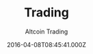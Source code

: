 ---
title: Trading
github: https://github.com/altcointrading/trading
demo: https://www.altcointrading.net/
author: Altcoin Trading
ssg:
  - Jekyll
cms:
  - No Cms
date: 2016-04-08T08:45:41.000Z
description: jekyll theme in newspaper style
stale: false
---